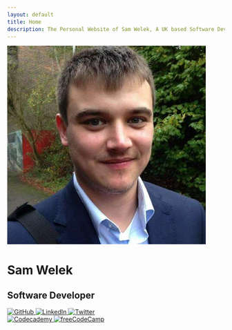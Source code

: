 ```yaml
---
layout: default
title: Home
description: The Personal Website of Sam Welek, A UK based Software Developer. Here I showcase all my latest projects, guides, and blog posts. Come take a look!
---
```


<div class="home-section-content">
  <img class="home-profile-img" src="assets/images/profile.jpg" alt="Profile Picture">
  <div class="home-typing">
    <h1>Sam Welek</h1>
    <h2>Software Developer</h2>
  </div>
</div>

<div class="shield-container">
  <div class="shield-row">
    <a href="https://github.com/tiberiushunter">
      <img src="https://img.shields.io/badge/-GitHub.svg?style=for-the-badge&amp;logo=github&amp;colorB=0d1117" alt="GitHub">
    </a>
    <a href="https://linkedin.com/in/sam-welek">
      <img src="https://img.shields.io/badge/-LinkedIn.svg?style=for-the-badge&amp;logo=linkedin&amp;colorB=0d1117" alt="LinkedIn">
    </a>
    <a href="https://twitter.com/samwelek">
      <img src="https://img.shields.io/badge/-Twitter.svg?style=for-the-badge&amp;logo=twitter&amp;colorB=0d1117&logoColor=f5f5f5" alt="Twitter">
    </a>
  </div>
    <div class="shield-row">
      <a href="https://www.codecademy.com/profiles/TiberiusHunter">
        <img src="https://img.shields.io/badge/-Codecademy.svg?style=for-the-badge&amp;logo=codecademy&amp;colorB=0d1117" alt="Codecademy">
      </a>
      <a href="https://www.freecodecamp.org/tiberiushunter"><img src="https://img.shields.io/badge/-freeCodeCamp.svg?style=for-the-badge&amp;logo=freecodecamp&amp;colorB=0d1117" alt="freeCodeCamp">
      </a>
  </div>
</div>
